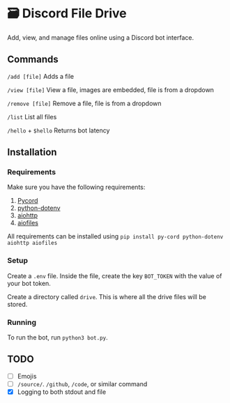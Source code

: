 # 🗃️ Discord File Drive

Add, view, and manage files online using a Discord bot interface.

## Commands

`/add [file]` Adds a file

`/view [file]` View a file, images are embedded, file is from a dropdown

`/remove [file]` Remove a file, file is from a dropdown

`/list` List all files

`/hello` + `$hello` Returns bot latency

## Installation

### Requirements

Make sure you have the following requirements:

1. [Pycord](https://pycord.dev/)
2. [python-dotenv](https://github.com/theskumar/python-dotenv)
3. [aiohttp](https://pypi.org/project/aiohttp/)
4. [aiofiles](https://pypi.org/project/aiofiles/)

All requirements can be installed using `pip install py-cord python-dotenv aiohttp aiofiles`

### Setup

Create a `.env` file. Inside the file, create the key `BOT_TOKEN` with the value of your bot token.

Create a directory called `drive`. This is where all the drive files will be stored.

### Running

To run the bot, run `python3 bot.py`.

## TODO

- [ ] Emojis
- [ ] `/source/`. `/github`, `/code`, or similar command
- [x] Logging to both stdout and file
